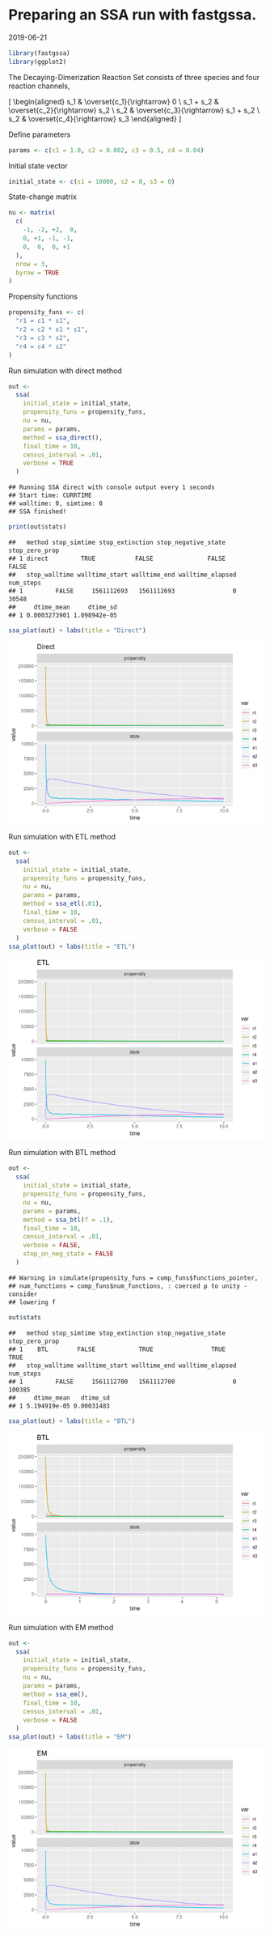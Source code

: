 Preparing an SSA run with fastgssa.
================
2019-06-21

<!-- github markdown built using 
rmarkdown::render("vignettes/decaying_dimer.Rmd", output_format = "github_document")
-->

``` r
library(fastgssa)
library(ggplot2)
```

The Decaying-Dimerization Reaction Set consists of three species and
four reaction channels,

\[
\begin{aligned}
  s_1 & \overset{c_1}{\rightarrow} 0 \\
  s_1 + s_2 & \overset{c_2}{\rightarrow} s_2 \\
  s_2 & \overset{c_3}{\rightarrow} s_1 + s_2 \\
  s_2 & \overset{c_4}{\rightarrow} s_3 
\end{aligned}
\]

Define parameters

``` r
params <- c(c1 = 1.0, c2 = 0.002, c3 = 0.5, c4 = 0.04)
```

Initial state vector

``` r
initial_state <- c(s1 = 10000, s2 = 0, s3 = 0)
```

State-change matrix

``` r
nu <- matrix(
  c(
    -1, -2, +2,  0,
    0, +1, -1, -1,
    0,  0,  0, +1
  ),
  nrow = 3,
  byrow = TRUE
)
```

Propensity functions

``` r
propensity_funs <- c(
  "r1 = c1 * s1",
  "r2 = c2 * s1 * s1",
  "r3 = c3 * s2",
  "r4 = c4 * s2"
)
```

Run simulation with direct method

``` r
out <- 
  ssa(
    initial_state = initial_state,
    propensity_funs = propensity_funs,
    nu = nu,
    params = params,
    method = ssa_direct(),
    final_time = 10,
    census_interval = .01,
    verbose = TRUE
  )
```

    ## Running SSA direct with console output every 1 seconds
    ## Start time: CURRTIME
    ## walltime: 0, simtime: 0
    ## SSA finished!

``` r
print(out$stats)
```

    ##   method stop_simtime stop_extinction stop_negative_state stop_zero_prop
    ## 1 direct         TRUE           FALSE               FALSE          FALSE
    ##   stop_walltime walltime_start walltime_end walltime_elapsed num_steps
    ## 1         FALSE     1561112693   1561112693                0     30548
    ##     dtime_mean     dtime_sd
    ## 1 0.0003273901 1.098942e-05

``` r
ssa_plot(out) + labs(title = "Direct")
```

![](decaying_dimer_files/figure-gfm/unnamed-chunk-8-1.png)<!-- -->

Run simulation with ETL method

``` r
out <- 
  ssa(
    initial_state = initial_state,
    propensity_funs = propensity_funs,
    nu = nu,
    params = params,
    method = ssa_etl(.01),
    final_time = 10,
    census_interval = .01,
    verbose = FALSE
  )
ssa_plot(out) + labs(title = "ETL")
```

![](decaying_dimer_files/figure-gfm/unnamed-chunk-9-1.png)<!-- -->

Run simulation with BTL method

``` r
out <- 
  ssa(
    initial_state = initial_state,
    propensity_funs = propensity_funs,
    nu = nu,
    params = params,
    method = ssa_btl(f = .1),
    final_time = 10,
    census_interval = .01,
    verbose = FALSE,
    stop_on_neg_state = FALSE
  )
```

    ## Warning in simulate(propensity_funs = comp_funs$functions_pointer,
    ## num_functions = comp_funs$num_functions, : coerced p to unity - consider
    ## lowering f

``` r
out$stats
```

    ##   method stop_simtime stop_extinction stop_negative_state stop_zero_prop
    ## 1    BTL        FALSE            TRUE                TRUE           TRUE
    ##   stop_walltime walltime_start walltime_end walltime_elapsed num_steps
    ## 1         FALSE     1561112700   1561112700                0    100385
    ##     dtime_mean   dtime_sd
    ## 1 5.194919e-05 0.00031483

``` r
ssa_plot(out) + labs(title = "BTL")
```

![](decaying_dimer_files/figure-gfm/unnamed-chunk-10-1.png)<!-- -->

Run simulation with EM method

``` r
out <- 
  ssa(
    initial_state = initial_state,
    propensity_funs = propensity_funs,
    nu = nu,
    params = params,
    method = ssa_em(),
    final_time = 10,
    census_interval = .01,
    verbose = FALSE
  )
ssa_plot(out) + labs(title = "EM")
```

![](decaying_dimer_files/figure-gfm/unnamed-chunk-11-1.png)<!-- -->
